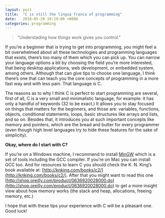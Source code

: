 ```yaml
---
layout: post
title:  "C is still the lingua franca of programming"
date:   2018-05-20 19:19:00 +0000
categories: programming
---
```

>"Understading how things work gives you control."

If you’re a beginner that is trying to get into programming, you might feel a bit overwhelmed about all these technologies and programming languages that exists, there’s too many of them which you can pick up. You can narrow your language options a bit by choosing the field you’re more interested, that being desktop applications, web development, or embedded system, among others. Although that can give tips to choose one language, I think there’s one that can teach you the core concepts of programming in a more fast way and with less pain. That language is C.

The reasons as to why I think C is perfect to start programming are several, first of all, C is a very small and minimalistic language, for example: it has only a handful of keywords (32 to be exact.) It allows you to stay focused on things that matters for the beginners, and those are: variables, functions, objects, conditional statements, loops, basic structures like arrays and lists, and so on. Besides that, it introduces you at such important concepts like memory and pointers, which are the bread and butter for every programmer (even though high level languages try to hide these features for the sake of simplicity).

**Okay, where do I start with C?**

If you’re on a Windows machine, I recommend to install [MinGW](http://www.mingw.org/) which is a set of tools including the GCC compiler. If you’re on Mac you can install GCC too. And for resources to learn C you should check the K. N. King’s book available at: [http://knking.com/books/c2/](http://knking.com/books/c2/). After that you might want to read this one [http://shop.oreilly.com/product/0636920028000.do](http://shop.oreilly.com/product/0636920028000.do) to get a more insight view about how memory works (the stack and heap, allocations, freeing memory, etc.)

I hope that with these tips your experience with C will be a pleasant one. Good luck!
